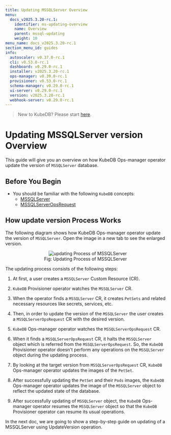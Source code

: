 ```yaml
---
title: Updating MSSQLServer Overview
menu:
  docs_v2025.3.20-rc.1:
    identifier: ms-updating-overview
    name: Overview
    parent: mssql-updating
    weight: 10
menu_name: docs_v2025.3.20-rc.1
section_menu_id: guides
info:
  autoscaler: v0.37.0-rc.1
  cli: v0.53.0-rc.1
  dashboard: v0.29.0-rc.1
  installer: v2025.3.20-rc.1
  ops-manager: v0.39.0-rc.1
  provisioner: v0.53.0-rc.1
  schema-manager: v0.29.0-rc.1
  ui-server: v0.29.0-rc.1
  version: v2025.3.20-rc.1
  webhook-server: v0.29.0-rc.1
---
```


> New to KubeDB? Please start [here](/docs/v2025.3.20-rc.1/README).

# Updating MSSQLServer version Overview

This guide will give you an overview on how KubeDB Ops-manager operator update the version of `MSSQLServer` database.

## Before You Begin

- You should be familiar with the following `KubeDB` concepts:
  - [MSSQLServer](/docs/v2025.3.20-rc.1/guides/mssqlserver/concepts/mssqlserver)
  - [MSSQLServerOpsRequest](/docs/v2025.3.20-rc.1/guides/mssqlserver/concepts/opsrequest)

## How update version Process Works

The following diagram shows how KubeDB Ops-manager operator update the version of `MSSQLServer`. Open the image in a new tab to see the enlarged version.

<figure align="center">
  <img alt="updating Process of MSSQLServer" src="/docs/v2025.3.20-rc.1/images/day-2-operation/mssqlserver/ms-update-version.png">
<figcaption align="center">Fig: Updating Process of MSSQLServer</figcaption>
</figure>

The updating process consists of the following steps:

1. At first, a user creates a `MSSQLServer` Custom Resource (CR).

2. `KubeDB` Provisioner  operator watches the `MSSQLServer` CR.

3. When the operator finds a `MSSQLServer` CR, it creates `PetSets` and related necessary resources like secrets, services, etc.

4. Then, in order to update the version of the `MSSQLServer` the user creates a `MSSQLServerOpsRequest` CR with the desired version.

5. `KubeDB` Ops-manager operator watches the `MSSQLServerOpsRequest` CR.

6. When it finds a `MSSQLServerOpsRequest` CR, it halts the `MSSQLServer` object which is referred from the `MSSQLServerOpsRequest`. So, the `KubeDB` Provisioner  operator doesn't perform any operations on the `MSSQLServer` object during the updating process.  

7. By looking at the target version from `MSSQLServerOpsRequest` CR, `KubeDB` Ops-manager operator updates the images of the `PetSet`.

8. After successfully updating the `PetSet` and their `Pods` images, the `KubeDB` Ops-manager operator updates the image of the `MSSQLServer` object to reflect the updated state of the database.

9. After successfully updating of `MSSQLServer` object, the `KubeDB` Ops-manager operator resumes the `MSSQLServer` object so that the `KubeDB` Provisioner  operator can resume its usual operations.

In the next doc, we are going to show a step-by-step guide on updating of a MSSQLServer using UpdateVersion operation.